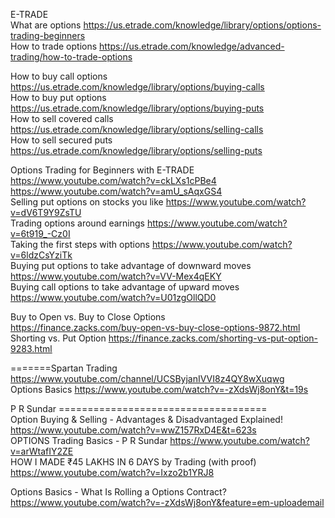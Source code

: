 

E-TRADE    
What are options  https://us.etrade.com/knowledge/library/options/options-trading-beginners      
How to trade options  https://us.etrade.com/knowledge/advanced-trading/how-to-trade-options     

How to buy call options  https://us.etrade.com/knowledge/library/options/buying-calls    
How to buy put options  https://us.etrade.com/knowledge/library/options/buying-puts     
How to sell covered calls  https://us.etrade.com/knowledge/library/options/selling-calls      
How to sell secured puts  https://us.etrade.com/knowledge/library/options/selling-puts      

Options Trading for Beginners with E-TRADE   https://www.youtube.com/watch?v=ckLXs1cPBe4    
https://www.youtube.com/watch?v=amU_sAqxGS4     
Selling put options on stocks you like  https://www.youtube.com/watch?v=dV6T9Y9ZsTU    
Trading options around earnings   https://www.youtube.com/watch?v=6t919_-Cz0I  
Taking the first steps with options   https://www.youtube.com/watch?v=6ldzCsYziTk   
Buying put options to take advantage of downward moves  https://www.youtube.com/watch?v=VV-Mex4qEKY    
Buying call options to take advantage of upward moves   https://www.youtube.com/watch?v=U01zgOllQD0    


Buy to Open vs. Buy to Close Options    
https://finance.zacks.com/buy-open-vs-buy-close-options-9872.html     
Shorting vs. Put Option    https://finance.zacks.com/shorting-vs-put-option-9283.html     


=======Spartan Trading    
https://www.youtube.com/channel/UCSByjanIVVI8z4QY8wXuqwg     
Options Basics  https://www.youtube.com/watch?v=-zXdsWj8onY&t=19s      

 P R Sundar  ====================================    
Option Buying & Selling - Advantages & Disadvantaged Explained! https://www.youtube.com/watch?v=wwZ157RxD4E&t=623s     
OPTIONS Trading Basics - P R Sundar https://www.youtube.com/watch?v=arWtafIY2ZE      
HOW I MADE ₹45 LAKHS IN 6 DAYS by Trading (with proof)  https://www.youtube.com/watch?v=Ixzo2b1YRJ8      



Options Basics - What Is Rolling a Options Contract?    
https://www.youtube.com/watch?v=-zXdsWj8onY&feature=em-uploademail      










